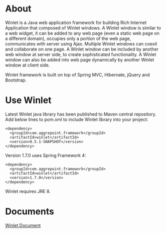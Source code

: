 # About
Winlet is a Java web application framework for building Rich Internet Application that composed of Winlet windows. A Winlet window is similar to a web widget, it can be added to any web page (even a static web page on a different domain), occupies only a portion of the web page, communicates with server using Ajax. Multiple Winlet windows can coexit and collaborate on one page. A Winlet window can be included by another web window at server side, to create sophisticated functionality. A Winlet window can also be added into web page dynamically by another Winlet window at client side.

Winlet framework is built on top of Spring MVC, Hibernate, jQuery and Bootstrap.

# Use Winlet

Latest Winlet java library has been published to Maven central repository. Add below lines to pom.xml to include Winlet library into your project:

```
<dependency>
  <groupId>com.aggrepoint.framework</groupId>
  <artifactId>winlet</artifactId>
  <version>0.5.1-SNAPSHOT</version>
</dependency>
```

Version 1.7.0 uses Spring Framework 4:
```
<dependency>
  <groupId>com.aggrepoint.framework</groupId>
  <artifactId>winlet</artifactId>
  <version>1.7.0</version>
</dependency>
```
Winlet requires JRE 8.

# Documents
[Winlet Document](http://docs.aggrepoint.com)
